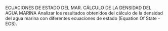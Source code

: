 ECUACIONES DE ESTADO DEL MAR. CÁLCULO DE LA DENSIDAD DEL AGUA MARINA
Analizar los resultados obtenidos del cálculo de la densidad del agua marina con diferentes ecuaciones de estado (Equation Of State - EOS).
